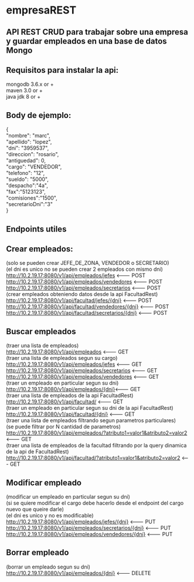 # empresaREST

## API REST CRUD para trabajar sobre una empresa y guardar empleados en una base de datos Mongo

## Requisitos para instalar la api:
mongodb 3.6.x or +<br /> 
maven 3.0 or + <br /> 
java jdk 8 or +<br /> 

## Body de ejemplo:
{<br />
    "nombre": "marc",<br />
    "apellido": "lopez",<br />
    "dni": "3959537",<br />
    "direccion": "rosario",<br />
    "antiguedad": 0,<br />
    "cargo": "VENDEDOR",<br />
    "telefono": "12",<br />
    "sueldo": "5000",<br />
    "despacho":"4a",<br />
    "fax":"5123123",<br />
    "comisiones":"1500",<br />
    "secretarioDni":"3"<br />
}

## Endpoints utiles
## Crear empleados:
(solo se pueden crear JEFE_DE_ZONA, VENDEDOR o SECRETARIO)<br />
(el dni es unico no se pueden crear 2 empleados con mismo dni)<br />
http://10.2.19.17:8080/v1/api/empleados/jefes <--- POST<br />
http://10.2.19.17:8080/v1/api/empleados/vendedores <--- POST<br />
http://10.2.19.17:8080/v1/api/empleados/secretarios <--- POST<br />
(crear empleados obteniendo datos desde la api FacultadRest)<br />
http://10.2.19.17:8080/v1/api/facultad/jefes/{dni} <--- POST<br />
http://10.2.19.17:8080/v1/api/facultad/vendedores/{dni} <--- POST<br />
http://10.2.19.17:8080/v1/api/facultad/secretarios/{dni} <--- POST<br />

## Buscar empleados
(traer una lista de empleados)<br />
http://10.2.19.17:8080/v1/api/empleados <--- GET<br />
(traer una lista de empleados segun su cargo)<br />
http://10.2.19.17:8080/v1/api/empleados/jefes <--- GET<br />
http://10.2.19.17:8080/v1/api/empleados/secretarios <--- GET<br />
http://10.2.19.17:8080/v1/api/empleados/vendedores <--- GET<br />
(traer un empleado en particular segun su dni)<br />
http://10.2.19.17:8080/v1/api/empleados/{dni}<--- GET<br />
(traer una lista de empleados de la api FacultadRest)<br />
http://10.2.19.17:8080/v1/api/facultad/ <--- GET<br />
(traer un empleado en particular segun su dni de la api FacultadRest)<br />
http://10.2.19.17:8080/v1/api/facultad/{dni} <--- GET<br />
(traer una lista de empleados filtrando segun parametros particulares)<br />
(se puede filtrar por N cantidad de parametros)<br />
http://10.2.19.17:8080/v1/api/empleados/?atributo1=valor1&atributo2=valor2 <--- GET<br />
(traer una lista de empleados de la facultad filtrando por la query dinamica de la api de FacultadRest)<br />
http://10.2.19.17:8080/v1/api/facultad/?atributo1=valor1&atributo2=valor2 <--- GET<br />

## Modificar empleado
(modificar un empleado en particular segun su dni)<br />
(si se quiere modificar el cargo debe hacerlo desde el endpoint del cargo nuevo que queire darle)<br />
(el dni es unico y no es modificable)<br />
http://10.2.19.17:8080/v1/api/empleados/jefes/{dni} <--- PUT<br />
http://10.2.19.17:8080/v1/api/empleados/secretarios/{dni} <--- PUT<br />
http://10.2.19.17:8080/v1/api/empleados/vendedores/{dni} <--- PUT<br />

## Borrar empleado
(borrar un empleado segun su dni)<br />
http://10.2.19.17:8080/v1/api/empleados/{dni} <--- DELETE<br />
